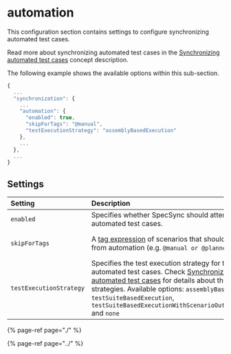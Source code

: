 # automation

This configuration section contains settings to configure synchronizing automated test cases.

Read more about synchronizing automated test cases in the [Synchronizing automated test cases](../../../important-concepts/synchronizing-automated-test-cases.md) concept description.

The following example shows the available options within this sub-section.

```javascript
{
  ...
  "synchronization": {
    ...
    "automation": {
      "enabled": true,
      "skipForTags": "@manual",
      "testExecutionStrategy": "assemblyBasedExecution"
    },
    ...
  },
  ...
}
```

## Settings



| Setting | Description | Default |
| :--- | :--- | :--- |
| `enabled` | Specifies whether SpecSync should attempt to create automated test cases. | `false` |
| `skipForTags` | A [tag expression](http://speclink.me/tagexpressions) of scenarios that should be excluded from automation \(e.g. `@manual or @planned`\). | no scenarios excluded |
| `testExecutionStrategy` | Specifies the test execution strategy for the automated test cases. Check [Synchronizing automated test cases](../../../important-concepts/synchronizing-automated-test-cases.md) for details about the execution strategies. Available options: `assemblyBasedExecution`, `testSuiteBasedExecution`, `testSuiteBasedExecutionWithScenarioOutlineWrappers` and `none` | not set |

{% page-ref page="./" %}

{% page-ref page="../" %}

